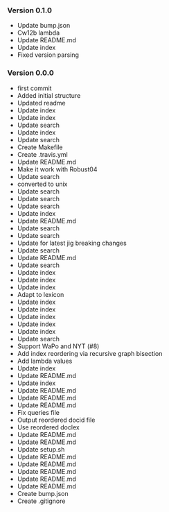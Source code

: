 ### Version 0.1.0
- Update bump.json
- Cw12b lambda
- Update README.md
- Update index
- Fixed version parsing

### Version 0.0.0
- first commit
- Added initial structure
- Updated readme
- Update index
- Update index
- Update search
- Update index
- Update search
- Create Makefile
- Create .travis.yml
- Update README.md
- Make it work with Robust04
- Update search
- converted to unix
- Update search
- Update search
- Update search
- Update index
- Update README.md
- Update search
- Update search
- Update for latest jig breaking changes
- Update search
- Update README.md
- Update search
- Update index
- Update index
- Update index
- Adapt to lexicon
- Update index
- Update index
- Update index
- Update index
- Update index
- Update search
- Support WaPo and NYT (#8)
- Add index reordering via recursive graph bisection
- Add lambda values
- Update index
- Update README.md
- Update index
- Update README.md
- Update README.md
- Update README.md
- Fix queries file
- Output reordered docid file
- Use reordered doclex
- Update README.md
- Update README.md
- Update setup.sh
- Update README.md
- Update README.md
- Update README.md
- Update README.md
- Update README.md
- Create bump.json
- Create .gitignore
